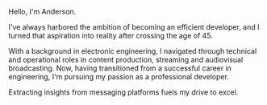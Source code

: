 Hello, I'm Anderson. 

I've always harbored the ambition of becoming an efficient developer, and I turned that aspiration into reality after crossing the age of 45. 

With a background in electronic engineering, I navigated through technical and operational roles in content production, streaming and audiovisual broadcasting. Now, having transitioned from a successful career in engineering, I'm pursuing my passion as a professional developer. 

Extracting insights from messaging platforms fuels my drive to excel.
